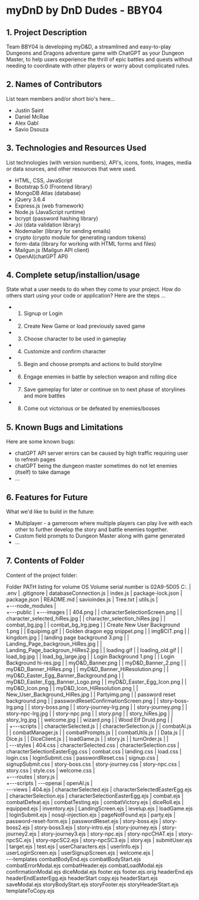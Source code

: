 # myDnD by DnD Dudes - BBY04

## 1. Project Description
Team BBY04 is developing myD&D, a streamlined and easy-to-play Dungeons and Dragons adventure game with ChatGPT as your Dungeon Master, to help users experience the thrill of epic battles and quests without needing to coordinate with other players or worry about complicated rules.

## 2. Names of Contributors
List team members and/or short bio's here... 
* Justin Saint
* Daniel McRae
* Alex Gabl
* Savio Dsouza
	
## 3. Technologies and Resources Used
List technologies (with version numbers), API's, icons, fonts, images, media or data sources, and other resources that were used.
* HTML, CSS, JavaScript
* Bootstrap 5.0 (Frontend library)
* MongoDB Atlas (database)
* jQuery 3.6.4
* Express.js (web framework)
* Node.js (JavaScript runtime)
* bcrypt (password hashing library)
* Joi (data validation library)
* Nodemailer (library for sending emails)
* crypto (crypto module for generating random tokens)
* form-data (library for working with HTML forms and files)
* Mailgun.js (Mailgun API client)
* OpenAI(chatGPT API)

## 4. Complete setup/installion/usage
State what a user needs to do when they come to your project.  How do others start using your code or application?
Here are the steps ...
* 1) Signup or Login
* 2) Create New Game or load previously saved game
* 3) Choose character to be used in gameplay
* 4) Customize and confirm character
* 5) Begin and choose prompts and actions to build storyline 
* 6) Engage enemies in battle by selection weapon and rolling dice
* 7) Save gameplay for later or continue on to next phase of storylines and more battles
* 8) Come out victorious or be defeated by enemies/bosses

## 5. Known Bugs and Limitations
Here are some known bugs:
* chatGPT API server errors can be caused by high traffic requiring user to refresh pages
* chatGPT being the dungeon master sometimes do not let enemies (itself) to take damage
* ...

## 6. Features for Future
What we'd like to build in the future:
* Multiplayer - a gameroom where multiple players can play live with each other to further develop the story and battle enemies together.
* Custom field prompts to Dungeon Master along with game generated
* ...
	
## 7. Contents of Folder
Content of the project folder:

Folder PATH listing for volume OS
Volume serial number is 02A9-5D05
C:.
|   .env
|   .gitignore
|   databaseConnection.js
|   index.js
|   package-lock.json
|   package.json
|   README.md
|   savioindex.js
|   Tree.txt
|   utils.js
|   
+---node_modules
|         
+---public
|   +---images
|   |       404.png
|   |       characterSelectionScreen.png
|   |       character_selected_hiRes.jpg
|   |       character_selection_hiRes.jpg
|   |       combat_bg.jpg
|   |       combat_bg_lrg.jpeg
|   |       Create New User Background 1.png
|   |       Equipimg.gif
|   |       Golden dragon egg snippet.png
|   |       imgBCIT.png
|   |       kingdom.jpg
|   |       landing page background 3.png
|   |       Landing_Page_backgroun_HiRes.jpg
|   |       Landing_Page_backgroun_HiRes2.jpg
|   |       loading.gif
|   |       loading_old.gif
|   |       load_bg.jpg
|   |       load_bg_large.jpg
|   |       Login Background 1.png
|   |       Login Background hi-res.jpg
|   |       myD&D_Banner.png
|   |       myD&D_Banner_2.png
|   |       myD&D_Banner_HiRes.png
|   |       myD&D_Banner_HiResolution.png
|   |       myD&D_Easter_Egg_Banner_Background.png
|   |       myD&D_Easter_Egg_Banner_Logo.png
|   |       myD&D_Easter_Egg_Icon.png
|   |       myD&D_Icon.png
|   |       myD&D_Icon_HiResolution.png
|   |       New_User_Background_HiRes.jpg
|   |       Partyimg.png
|   |       password reset background.png
|   |       passwordResetConfirmationScreen.png
|   |       story-boss-lrg.png
|   |       story-boss.png
|   |       story-journey-lrg.png
|   |       story-journey.png
|   |       story-npc-lrg.jpg
|   |       story-npc.png
|   |       story.png
|   |       story_hiRes.jpg
|   |       story_lrg.jpg
|   |       welcome.jpg
|   |       wizard.png
|   |       Wood Elf Druid.png
|   |       
|   +---scripts
|   |       characterSelected.js
|   |       characterSelection.js
|   |       combatAI.js
|   |       combatManager.js
|   |       combatPrompts.js
|   |       combatUtils.js
|   |       Data.js
|   |       Dice.js
|   |       DiceClient.js
|   |       loadGame.js
|   |       story.js
|   |       turnOrder.js
|   |       
|   \---styles
|           404.css
|           characterSelected.css
|           characterSelection.css
|           characterSelectionEasterEgg.css
|           combat.css
|           landing.css
|           load.css
|           login.css
|           loginSubmit.css
|           passwordReset.css
|           signup.css
|           signupSubmit.css
|           story-boss.css
|           story-journey.css
|           story-npc.css
|           story.css
|           style.css
|           welcome.css
|           
+---routes
|       story.js
|       
+---scripts
|   \---openai
|           openAI.js
|           
\---views
    |   404.ejs
    |   characterSelected.ejs
    |   characterSelectedEasterEgg.ejs
    |   characterSelection.ejs
    |   characterSelectionEasterEgg.ejs
    |   combat.ejs
    |   combatDefeat.ejs
    |   combatTesting.ejs
    |   combatVictory.ejs
    |   diceRoll.ejs
    |   equipped.ejs
    |   inventory.ejs
    |   LandingScreen.ejs
    |   levelup.ejs
    |   loadGame.ejs
    |   loginSubmit.ejs
    |   nosql-injection.ejs
    |   pageNotFound.ejs
    |   party.ejs
    |   password-reset-form.ejs
    |   passwordReset.ejs
    |   story-boss.ejs
    |   story-boss2.ejs
    |   story-boss3.ejs
    |   story-intro.ejs
    |   story-journey.ejs
    |   story-journey2.ejs
    |   story-journey3.ejs
    |   story-npc.ejs
    |   story-npcCHAT.ejs
    |   story-npcSC.ejs
    |   story-npcSC2.ejs
    |   story-npcSC3.ejs
    |   story.ejs
    |   submitUser.ejs
    |   target.ejs
    |   test.ejs
    |   userCharacters.ejs
    |   userInfo.ejs
    |   userLoginScreen.ejs
    |   userSignupScreen.ejs
    |   welcome.ejs
    |   
    \---templates
            combatBodyEnd.ejs
            combatBodyStart.ejs
            combatErrorModal.ejs
            combatHeader.ejs
            combatLoadModal.ejs
            confirmationModal.ejs
            diceModal.ejs
            footer.ejs
            footer.ejs.orig
            headerEnd.ejs
            headerEndEasterEgg.ejs
            headerStart copy.ejs
            headerStart.ejs
            saveModal.ejs
            storyBodyStart.ejs
            storyFooter.ejs
            storyHeaderStart.ejs
            templateToCopy.ejs
            



